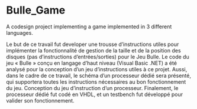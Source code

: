 # Bulle_Game
A codesign project implementing a game implemented in 3 different languages.


Le but de ce travail fut developer une trousse d’instructions utiles pour implémenter la fonctionnalité  de gestion de la taille et de la position des disques (pas d’instructions d’entrées/sorties) pour le Jeu Bulle.
Le code du jeu « Bulle » conçu en langage d’haut niveau (Visual Basic .NET) a été analysé pour la conception d’un jeu d’instructions utiles à ce projet. Aussi, dans le cadre de ce travail, le schéma d’un processeur dédié sera présenté, qui supportera toutes les instructions nécessaires au bon fonctionnement du jeu.  Conception du jeu d’instruction d’un processeur.
Finalement, le processeur dédié fut codé en VHDL, et un testbench fut développé pour valider son fonctionnement. 


